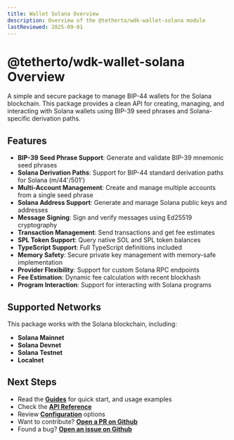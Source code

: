 ```yaml
---
title: Wallet Solana Overview
description: Overview of the @tetherto/wdk-wallet-solana module
lastReviewed: 2025-09-01
---
```


# @tetherto/wdk-wallet-solana Overview

A simple and secure package to manage BIP-44 wallets for the Solana blockchain. This package provides a clean API for creating, managing, and interacting with Solana wallets using BIP-39 seed phrases and Solana-specific derivation paths.

## Features

- **BIP-39 Seed Phrase Support**: Generate and validate BIP-39 mnemonic seed phrases
- **Solana Derivation Paths**: Support for BIP-44 standard derivation paths for Solana (m/44'/501')
- **Multi-Account Management**: Create and manage multiple accounts from a single seed phrase
- **Solana Address Support**: Generate and manage Solana public keys and addresses
- **Message Signing**: Sign and verify messages using Ed25519 cryptography
- **Transaction Management**: Send transactions and get fee estimates
- **SPL Token Support**: Query native SOL and SPL token balances
- **TypeScript Support**: Full TypeScript definitions included
- **Memory Safety**: Secure private key management with memory-safe implementation
- **Provider Flexibility**: Support for custom Solana RPC endpoints
- **Fee Estimation**: Dynamic fee calculation with recent blockhash
- **Program Interaction**: Support for interacting with Solana programs

## Supported Networks

This package works with the Solana blockchain, including:

- **Solana Mainnet**
- **Solana Devnet**
- **Solana Testnet**
- **Localnet**

## Next Steps

- Read the **[Guides](guides.md)** for quick start, and usage examples
- Check the **[API Reference](api-reference.md)**
- Review **[Configuration](configuration.md)** options
- Want to contribute? **[Open a PR on Github](https://github.com/tetherto/wdk-wallet-solana)**
- Found a bug? **[Open an issue on Github](https://github.com/tetherto/wdk-wallet-solana/issues)**

